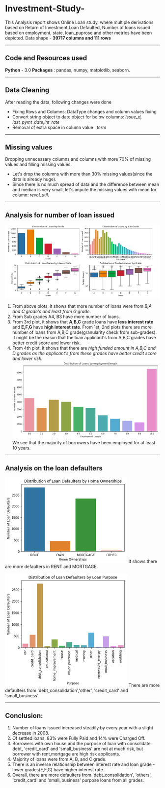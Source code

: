 # Investment-Study-
This Analysis report shows Online Loan study, where multiple derivations based on Return of Investment,Loan Defaulted, Number of loans issued
based on employment, state, loan_puprose and other metrics have been depicted.
Data shape - **39717 columns and 111 rows**

---

## Code and Resources used
**Python** - 3.0
**Packages** : pandas, numpy, matplotlib, seaborn.

---

## Data Cleaning
After reading the data, following changes were done 
- Fixing Rows and Columns: DataType changes and column values fixing
- Convert string object to date object for below columns: *issue_d, last_pymt_date,int_rate*
- Removal of extra space in column value : *term*
---
## Missing values
Dropping unnecessary columns and columns with more 70% of missing values and filling missing values.
- Let's drop the columns with more than 30% missing values(since the data is already huge).
- Since there is no much spread of data and the difference between mean and median is very small, let's impute the missing  values with mean for column: *revol_util*.
 
---
##  Analysis for number of loan issued
![](/images/SC1.png)
1) From above plots, it shows that more number of loans were from *B,A and C grade's and least from G grade*.
2) From Sub grades A4, B3 have more number of loans.
3) From 3rd plot, it shows that **A,B,C** grade loans have **less interest rate** and **E,F,G** have **high interest rate**. From 1st, 2nd plots there are more number of loans from A,B,C grade(granularity check from sub-grades). It might be the reason that the loan applicant's from A,B,C grades have better credit score and lower risk.
4) From 4th plot, it shows that there are *high funded amount in A,B,C and D grades as the applicant's from these grades have better credit score and lower risk*.
![](/images/download%20(1).png)
We see that the majority of borrowers have been employed for at least 10 years.

---

## Analysis on the loan defaulters
![](/images/download%20(2).png)
 It shows there are more defaulters in RENT and MORTGAGE.

![](/images/download%20(3).png)
 There are more defaulters from 'debt_consolidation','other', 'credit_card' and 'small_business'
 
---
## Conclusion:
1) Number of loans issued increased steadily by every year with a slight decrease in 2008.
2) Of settled loans, 83% were Fully Paid and 14% were Charged Off.
3) Borrowers with own house and the purpose of loan with consolidate debt, 'credit_card' and 'small_business' are not at much risk, but borrower with rent,mortgage are high risk applicants.
4) Majority of loans were from A, B, and C grade.
5) There is an inverse relationship between interest rate and loan grade - lower grades(E,F,G) have higher interest rate.
6) Overall, there are more defaulters from 'debt_consolidation', 'others', 'credit_card' and 'small_business' purpose loans from all grades.
